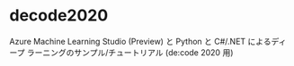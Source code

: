 # decode2020
Azure Machine Learning Studio (Preview) と Python と C#/.NET によるディープ ラーニングのサンプル/チュートリアル (de:code 2020 用)
